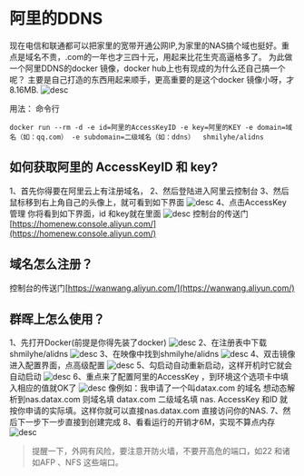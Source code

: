 # 阿里的DDNS
现在电信和联通都可以把家里的宽带开通公网IP,为家里的NAS搞个域也挺好。重点是域名不贵，.com的一年也才三四十元，用起来比花生壳高逼格多了。
为此做一个阿里DDNS的docker 镜像，docker hub上也有现成的为什么还自己搞一个呢？
主要是自己打造的东西用起来顺手，更高重要的是这个docker 镜像小呀，才8.16MB.
![desc](images/0822fc4db5bb48b49ea4c329fcd83583.png "desc")

用法：
命令行

```
docker run --rm -d -e id=阿里的AccessKeyID -e key=阿里的KEY -e domain=域名（如：qq.com） -e subdomain=二级域名（如：ddns）  shmilyhe/alidns
```

## 如何获取阿里的 AccessKeyID 和 key?

1、首先你得要在阿里云上有注册域名，
2、然后登陆进入阿里云控制台
3、然后鼠标移到右上角自己的头像上，就可看到如下界面
![desc](images/81842aa9f65c444189caebbd29539f5c.png "desc")
4、点击AccessKey 管理
你将看到如下界面，id 和key就在里面
![desc](images/fffca0daa7a54b9f9b05a08b03e8254b.png "desc")
控制台的传送门[https://homenew.console.aliyun.com/](https://homenew.console.aliyun.com/)

## 域名怎么注册？
控制台的传送门[https://wanwang.aliyun.com/](https://wanwang.aliyun.com/)


## 群晖上怎么使用？

1、先打开Docker(前提是你得先装了docker)
![desc](images/608013d4f2984494a6df6207738e5f92.png "desc")
2、在注册表中下载 shmilyhe/alidns
![desc](images/826c41d31b2a4ba695386878eb319eed.png "desc")
3、在映像中找到shmilyhe/alidns
![desc](images/d8b1d82fdfe34173baaaa5e390932a82.png "desc")
4、双击镜像进入配置界面，点高级配置
![desc](images/8df5048bc07a450782704dd0baa99606.png "desc")
5、勾启动自动重新启动，这样开机时它就会自动启动
![desc](images/dd7401c602e543399b119eab94d43ac1.png "desc")
6、重点来了配置阿里的AccessKey ，到环境这个选项卡中填入相应的值就OK了
![desc](images/33c8c897875a4dbaad736f76d4a00373.png "desc")
像例如：我申请了一个叫datax.com 的域名 想动态解析到nas.datax.com
则域名填 datax.com 二级域名填 nas.  AccessKey 和ID 就按你申请的实际填。这样你就可以直接nas.datax.com 直接访问你的NAS.
7、然后下一步下一步直接到创建完成
8、看看运行的开销才6M，实现不算点内存 
![desc](images/587d6a8b692440b49dc4615fb16a66df.png "desc")


> 提醒一下，外网有风险，要注意开防火墙，不要开高危的端口，如22 和诸如AFP 、NFS 这些端口。


